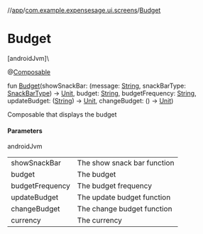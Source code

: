 //[app](../../index.md)/[com.example.expensesage.ui.screens](index.md)/[Budget](-budget.md)

# Budget

[androidJvm]\

@[Composable](https://developer.android.com/reference/kotlin/androidx/compose/runtime/Composable.html)

fun [Budget](-budget.md)(showSnackBar: (message: [String](https://kotlinlang.org/api/latest/jvm/stdlib/kotlin/-string/index.html), snackBarType: [SnackBarType](../com.example.expensesage.ui.viewModels/-snack-bar-type/index.md)) -&gt; [Unit](https://kotlinlang.org/api/latest/jvm/stdlib/kotlin/-unit/index.html), budget: [String](https://kotlinlang.org/api/latest/jvm/stdlib/kotlin/-string/index.html), budgetFrequency: [String](https://kotlinlang.org/api/latest/jvm/stdlib/kotlin/-string/index.html), updateBudget: ([String](https://kotlinlang.org/api/latest/jvm/stdlib/kotlin/-string/index.html)) -&gt; [Unit](https://kotlinlang.org/api/latest/jvm/stdlib/kotlin/-unit/index.html), changeBudget: () -&gt; [Unit](https://kotlinlang.org/api/latest/jvm/stdlib/kotlin/-unit/index.html))

Composable that displays the budget

#### Parameters

androidJvm

| | |
|---|---|
| showSnackBar | The show snack bar function |
| budget | The budget |
| budgetFrequency | The budget frequency |
| updateBudget | The update budget function |
| changeBudget | The change budget function |
| currency | The currency |
